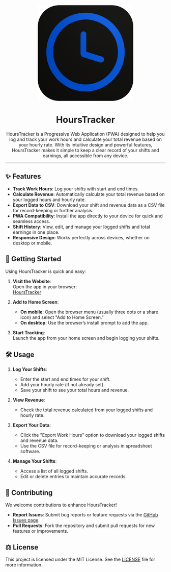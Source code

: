 <div align="center">
  <img width="300" height="300" src="/logoForReadme.png" alt="Logo">
  <h1><b>HoursTracker</b></h1>
  <p>
     HoursTracker is a Progressive Web Application (PWA) designed to help you log and track your work hours and calculate your total revenue based on your hourly rate. With its intuitive design and powerful features, HoursTracker makes it simple to keep a clear record of your shifts and earnings, all accessible from any device.
  </p>
</div>

---

## ✨ Features  
- **Track Work Hours**: Log your shifts with start and end times.  
- **Calculate Revenue**: Automatically calculate your total revenue based on your logged hours and hourly rate.  
- **Export Data to CSV**: Download your shift and revenue data as a CSV file for record-keeping or further analysis.  
- **PWA Compatibility**: Install the app directly to your device for quick and seamless access.  
- **Shift History**: View, edit, and manage your logged shifts and total earnings in one place.  
- **Responsive Design**: Works perfectly across devices, whether on desktop or mobile.  

## 🚀 Getting Started  

Using HoursTracker is quick and easy:  

1. **Visit the Website**:  
   Open the app in your browser:  
   [HoursTracker](https://yardenfalik.github.io/hoursTracker/)  

2. **Add to Home Screen**:  
   - **On mobile**: Open the browser menu (usually three dots or a share icon) and select "Add to Home Screen."  
   - **On desktop**: Use the browser’s install prompt to add the app.  

3. **Start Tracking**:  
   Launch the app from your home screen and begin logging your shifts.  

## 🛠️ Usage  

1. **Log Your Shifts**:  
   - Enter the start and end times for your shift.  
   - Add your hourly rate (if not already set).  
   - Save your shift to see your total hours and revenue.  

2. **View Revenue**:  
   - Check the total revenue calculated from your logged shifts and hourly rate.  

3. **Export Your Data**:  
   - Click the "Export Work Hours" option to download your logged shifts and revenue data.  
   - Use the CSV file for record-keeping or analysis in spreadsheet software.  

4. **Manage Your Shifts**:  
   - Access a list of all logged shifts.  
   - Edit or delete entries to maintain accurate records.  

## 🌱 Contributing  

We welcome contributions to enhance HoursTracker!  
- **Report Issues**: Submit bug reports or feature requests via the [GitHub Issues page](https://github.com/yardenfalik/hoursTracker/issues).  
- **Pull Requests**: Fork the repository and submit pull requests for new features or improvements.  

## ⚖️ License  
This project is licensed under the MIT License. See the [LICENSE](LICENSE) file for more information.